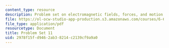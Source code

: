 ```yaml
---
content_type: resource
description: Problem set on electromagnetic fields, forces, and motion.
file: https://ol-ocw-studio-app-production.s3.amazonaws.com/courses/6-641-electromagnetic-fields-forces-and-motion-spring-2005/2978f15fd9462ab38214c2139cf9a9a0_ps11sp05.pdf
file_type: application/pdf
resourcetype: Document
title: Problem Set 11
uid: 2978f15f-d946-2ab3-8214-c2139cf9a9a0
---
```


